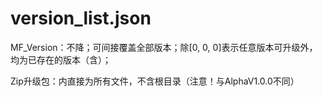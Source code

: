 # version_list.json

MF_Version：不降；可间接覆盖全部版本；除\[0, 0, 0\]表示任意版本可升级外，均为已存在的版本（含）；

Zip升级包：内直接为所有文件，不含根目录（注意！与AlphaV1.0.0不同）